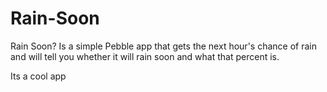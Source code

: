 # Rain-Soon
Rain Soon? Is a simple Pebble app that gets the next hour's chance of rain and will tell you whether it will rain soon and what that percent is.

Its a cool app
